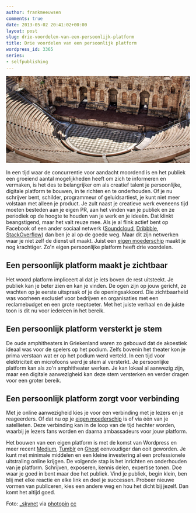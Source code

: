 ```yaml
---
author: frankmeeuwsen
comments: true
date: 2013-05-02 20:41:02+00:00
layout: post
slug: drie-voordelen-van-een-persoonlijk-platform
title: Drie voordelen van een persoonlijk platform
wordpress_id: 3365
series:
- selfpublishing
---
```


![large_3983560374](../images/uploadimages/large_3983560374-e1367527215501.jpg)

In een tijd waar de concurrentie voor aandacht moordend is en het publiek een groeiend aantal mogelijkheden heeft om zich te informeren en vermaken, is het des te belangrijker om als creatief talent je persoonlijke, digitale platform te bouwen, in te richten en te onderhouden. Of je nu schrijver bent, schilder, programmeur of geluidsartiest, je kunt niet meer volstaan met alleen je product. Je zult naast je creatieve werk eveneens tijd moeten besteden aan je eigen PR, aan het vinden van je publiek en ze periodiek op de hoogte te houden van je werk en je ideeën. Dat klinkt beangstigend, maar het valt reuze mee. Als je al flink actief bent op Facebook of een ander sociaal netwerk ([Soundcloud](https://soundcloud.com), [Dribbble](http://dribbble.com), [StackOverflow](http://stackoverflow.com)) dan ben je al op de goede weg. Maar dit zijn netwerken waar je niet zelf de dienst uit maakt. Juist een [eigen moederschip](http://incredibleadventure.nl/2013/01/een-digitaal-platform-in-drie-delen/) maakt je nog krachtiger. Zo'n eigen persoonlijke platform heeft drie voordelen.


## Een persoonlijk platform maakt je zichtbaar


Het woord platform impliceert al dat je iets boven de rest uitsteekt. Je publiek kan je beter zien en kan je vinden. De ogen zijn op jouw gericht, ze wachten op je eerste uitspraak of je de openingsakkoord. Die zichtbaarheid was voorheen exclusief voor bedrijven en organisaties met een reclamebudget en een grote roeptoeter. Met het juiste verhaal en de juiste toon is dit nu voor iedereen in het bereik.


## Een persoonlijk platform versterkt je stem


De oude amphitheaters in Griekenland waren zo gebouwd dat de akoestiek ideaal was voor de spelers op het podium. Zelfs bovenin het theater kon je prima verstaan wat er op het podium werd verteld. In een tijd voor elektriciteit en microfoons werd je stem al versterkt. Je persoonlijke platform kan als zo'n amphitheater werken. Je kan lokaal al aanwezig zijn, maar een digitale aanwezigheid kan deze stem versterken en verder dragen voor een groter bereik.


## Een persoonlijk platform zorgt voor verbinding


Met je online aanwezigheid kies je voor een verbinding met je lezers en je reageerders. Of dat nu op je [eigen moederschip](http://incredibleadventure.nl/2013/01/een-digitaal-platform-in-drie-delen/) is of via één van je satellieten. Deze verbinding kan in de loop van de tijd hechter worden, waarbij je lezers fans worden en daarna ambassadeurs voor jouw platform.

Het bouwen van een eigen platform is met de komst van Wordpress en meer recent [Medium](http://incredibleadventure.nl/2013/01/ik-wil-meer-blogs-op-het-internet/), [Tumblr](http://www.tumblr.com) en [Ghost](http://incredibleadventure.nl/2013/04/ghost-exclusief-een-bloggingplatform/) eenvoudiger dan ooit geworden. Je kunt met minimale middelen en een kleine investering al een professionele uitstraling online krijgen. De volgende stap is het inrichten en onderhouden van je platform. Schrijven, exposeren, kennis delen, expertise tonen. Doe waar je goed in bent maar doe het publiek. Vind je publiek, begin klein, ben blij met elke reactie en elke link en deel je successen. Probeer nieuwe vormen van publiceren, kies een andere weg en hou het dicht bij jezelf. Dan komt het altijd goed.

Foto: [_skynet](http://www.flickr.com/photos/skynet_04/3983560374/) via [photopin](http://photopin.com) [cc](http://creativecommons.org/licenses/by-nc-sa/2.0/)

